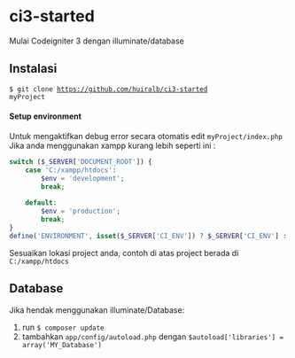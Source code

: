 # ci3-started
Mulai Codeigniter 3 dengan illuminate/database

## Instalasi
<code>$ git clone https://github.com/huiralb/ci3-started myProject</code>

#### Setup environment
Untuk mengaktifkan debug error secara otomatis edit <code>myProject/index.php</code>
Jika anda menggunakan xampp kurang lebih seperti ini :

```php
switch ($_SERVER['DOCUMENT_ROOT']) {
	case 'C:/xampp/htdocs':
		$env = 'development';
		break;
	
	default:
		$env = 'production';
		break;
}
define('ENVIRONMENT', isset($_SERVER['CI_ENV']) ? $_SERVER['CI_ENV'] : $env);
```
Sesuaikan lokasi project anda, contoh di atas project berada di <code>C:/xampp/htdocs</code>

## Database
Jika hendak menggunakan illuminate/Database:

1. run <code>$ composer update</code>
2. tambahkan <code>app/config/autoload.php</code> dengan <code>$autoload['libraries'] = array('MY_Database')</code>
